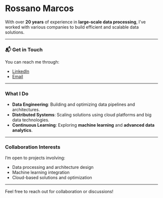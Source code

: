 # Rossano Marcos

With over **20 years** of experience in **large-scale data processing**, I’ve worked with various companies to build efficient and scalable data solutions.

---

### 📬 **Get in Touch**

You can reach me through:

- [LinkedIn](https://www.linkedin.com/in/rossanomarcos/)
- [Email](mailto:rossanomarcos@gmail.com)

---

### **What I Do**

- **Data Engineering**: Building and optimizing data pipelines and architectures.
- **Distributed Systems**: Scaling solutions using cloud platforms and big data technologies.
- **Continuous Learning**: Exploring **machine learning** and **advanced data analytics**.

---

### **Collaboration Interests**

I’m open to projects involving:

- Data processing and architecture design
- Machine learning integration
- Cloud-based solutions and optimization

---

Feel free to reach out for collaboration or discussions!
